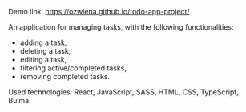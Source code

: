 Demo link: https://ozwiena.github.io/todo-app-project/

An application for managing tasks, with the following functionalities:
- adding a task,
- deleting a task,
- editing a task,
- filtering active/completed tasks,
- removing completed tasks.

Used technologies: React, JavaScript, SASS, HTML, CSS, TypeScript, Bulma.
